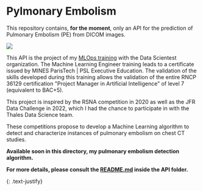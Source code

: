 # Pylmonary Embolism 

This repository contains, **for the moment**, only an API for the prediction of Pulmonary Embolism (PE) from DICOM images.

![](./img/grad_cam.gif)

This API is the project of my [MLOps training](https://datascientest.com/formation-ml-ops) with the Data Scientest organization.
The Machine Learning Engineer training leads to a certificate issued by MINES ParisTech | PSL Executive Education. The validation of the skills developed during this training allows the validation of the entire RNCP 36129 certification "Project Manager in Artificial Intelligence" of level 7 (equivalent to BAC+5).

This project is inspired by the RSNA competition in 2020 as well as the JFR Data Challenge in 2022, which I had the chance to participate in with the Thales Data Science team. 

These competitions propose to develop a Machine Learning algorithm to detect and characterize instances of pulmonary embolism on chest CT studies.

**Available soon in this directory, my pulmonary embolism detection algorithm.**

**For more details, please consult the [README.md](https://github.com/Gladouu/Pulmonary-Embolism/tree/main/API/README.md) inside the API folder.**

{: .text-justify}